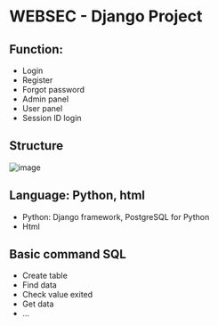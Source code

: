 <h1>WEBSEC - Django Project</h1>
<h2>Function:</h2>
<ul>
  <li>Login</li>
  <li>Register</li>
  <li>Forgot password</li>
  <li>Admin panel</li>
  <li>User panel</li>
  <li>Session ID login</li>
</ul>

<h2>Structure</h2>

![image](https://github.com/user-attachments/assets/9a2197df-692f-40f4-9173-aaecf8040282)<br>


<h2>Language: Python, html</h2>
<ul>
  <li>Python: Django framework, PostgreSQL for Python</li>
  <li>Html</li>
</ul>

<h2>Basic command SQL</h2>
<ul>
  <li>Create table</li>
  <li>Find data</li>
  <li>Check value exited</li>
  <li>Get data</li>
  <li>...</li>
</ul>
